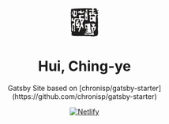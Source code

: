 <p align="center">
  <img alt="Image" src="https://raw.githubusercontent.com/kennethmarkhui/huichingye/master/src/images/website-icon.png?token=AJ4CWHKO7HHYBBUDGZ7MC2K7A4J3S" width="60" />
</p>
<h1 align="center">
  Hui, Ching-ye
</h1>

<p align="center">
  Gatsby Site based on [chronisp/gatsby-starter](https://github.com/chronisp/gatsby-starter)
</p>

<p align="center">
  <a href="https://app.netlify.com/sites/huichingye-demo/deploys">
    <img alt="Netlify" src="https://api.netlify.com/api/v1/badges/0514e635-6088-4ae4-a983-555414cfaac8/deploy-status">
  </a>
</p>

